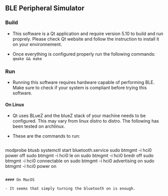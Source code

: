 ## BLE Peripheral Simulator

### Build

- This software is a Qt application and require version 5.10 to build and run proprely. Please check Qt website and follow the instruction to install it on your environnement. 

- Once everything is configured properly run the following commands:
`qmake && make`

### Run 

 - Running this software requires hardware capable of performing BLE. Make sure to check if your system is compliant before trying this software.

#### On Linux

- Qt uses BLueZ and the blueZ stack of your machine needs to be configured. This may vary from linux distro to distro. The following has been tested on archlinux.

- These are the commands to run:
> ```
modprobe btusb
systemctl start bluetooth.service 
sudo btmgmt -i hci0 power off 
sudo btmgmt -i hci0 le on
sudo btmgmt -i hci0 bredr off
sudo btmgmt -i hci0 connectable on
sudo btmgmt -i hci0 advertising on
sudo btmgmt -i hci0 power on
```

#### On MacOS

- It seems that simply turning the bluetooth on is enough.


